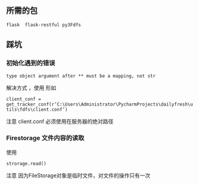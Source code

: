 ## 所需的包

`flask  flask-restful py3Fdfs` 

## 踩坑

### 初始化遇到的错误
```type object argument after ** must be a mapping, not str```

解决方式 ，使用 形如

```client_conf = get_tracker_conf(r’C:\Users\Administrator\PycharmProjects\dailyfresh\utils\fdfs\client.conf’)```

注意 client.conf 必须使用在服务器的绝对路径

### Firestorage 文件内容的读取
使用

```strorage.read()```

注意 因为FileStorage对象是临时文件，对文件的操作只有一次
